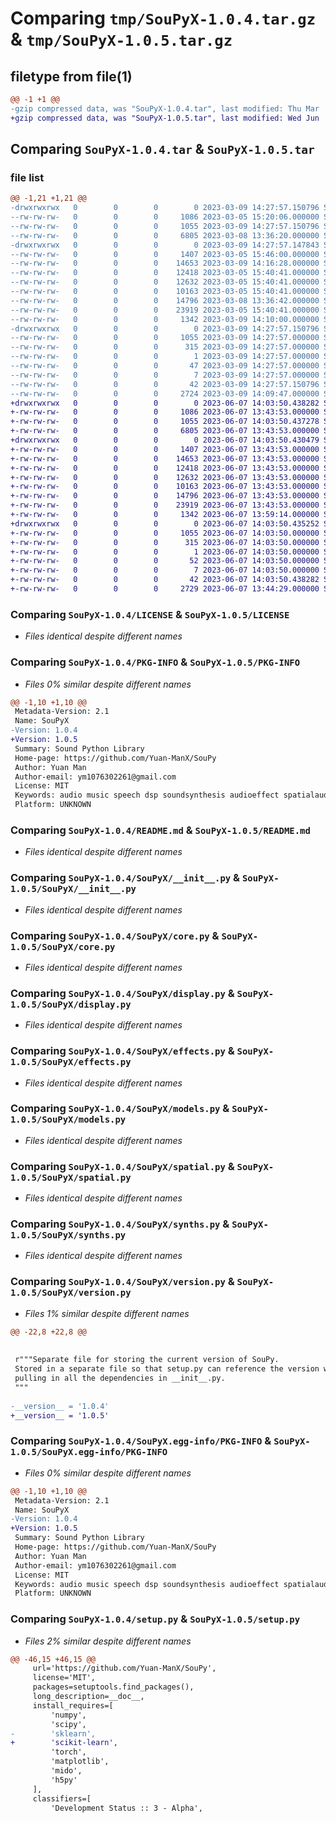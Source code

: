 # Comparing `tmp/SouPyX-1.0.4.tar.gz` & `tmp/SouPyX-1.0.5.tar.gz`

## filetype from file(1)

```diff
@@ -1 +1 @@
-gzip compressed data, was "SouPyX-1.0.4.tar", last modified: Thu Mar  9 14:27:57 2023, max compression
+gzip compressed data, was "SouPyX-1.0.5.tar", last modified: Wed Jun  7 14:03:50 2023, max compression
```

## Comparing `SouPyX-1.0.4.tar` & `SouPyX-1.0.5.tar`

### file list

```diff
@@ -1,21 +1,21 @@
-drwxrwxrwx   0        0        0        0 2023-03-09 14:27:57.150796 SouPyX-1.0.4/
--rw-rw-rw-   0        0        0     1086 2023-03-05 15:20:06.000000 SouPyX-1.0.4/LICENSE
--rw-rw-rw-   0        0        0     1055 2023-03-09 14:27:57.150796 SouPyX-1.0.4/PKG-INFO
--rw-rw-rw-   0        0        0     6805 2023-03-08 13:36:20.000000 SouPyX-1.0.4/README.md
-drwxrwxrwx   0        0        0        0 2023-03-09 14:27:57.147843 SouPyX-1.0.4/SouPyX/
--rw-rw-rw-   0        0        0     1407 2023-03-05 15:46:00.000000 SouPyX-1.0.4/SouPyX/__init__.py
--rw-rw-rw-   0        0        0    14653 2023-03-09 14:16:28.000000 SouPyX-1.0.4/SouPyX/core.py
--rw-rw-rw-   0        0        0    12418 2023-03-05 15:40:41.000000 SouPyX-1.0.4/SouPyX/display.py
--rw-rw-rw-   0        0        0    12632 2023-03-05 15:40:41.000000 SouPyX-1.0.4/SouPyX/effects.py
--rw-rw-rw-   0        0        0    10163 2023-03-05 15:40:41.000000 SouPyX-1.0.4/SouPyX/models.py
--rw-rw-rw-   0        0        0    14796 2023-03-08 13:36:42.000000 SouPyX-1.0.4/SouPyX/spatial.py
--rw-rw-rw-   0        0        0    23919 2023-03-05 15:40:41.000000 SouPyX-1.0.4/SouPyX/synths.py
--rw-rw-rw-   0        0        0     1342 2023-03-09 14:10:00.000000 SouPyX-1.0.4/SouPyX/version.py
-drwxrwxrwx   0        0        0        0 2023-03-09 14:27:57.150796 SouPyX-1.0.4/SouPyX.egg-info/
--rw-rw-rw-   0        0        0     1055 2023-03-09 14:27:57.000000 SouPyX-1.0.4/SouPyX.egg-info/PKG-INFO
--rw-rw-rw-   0        0        0      315 2023-03-09 14:27:57.000000 SouPyX-1.0.4/SouPyX.egg-info/SOURCES.txt
--rw-rw-rw-   0        0        0        1 2023-03-09 14:27:57.000000 SouPyX-1.0.4/SouPyX.egg-info/dependency_links.txt
--rw-rw-rw-   0        0        0       47 2023-03-09 14:27:57.000000 SouPyX-1.0.4/SouPyX.egg-info/requires.txt
--rw-rw-rw-   0        0        0        7 2023-03-09 14:27:57.000000 SouPyX-1.0.4/SouPyX.egg-info/top_level.txt
--rw-rw-rw-   0        0        0       42 2023-03-09 14:27:57.150796 SouPyX-1.0.4/setup.cfg
--rw-rw-rw-   0        0        0     2724 2023-03-09 14:09:47.000000 SouPyX-1.0.4/setup.py
+drwxrwxrwx   0        0        0        0 2023-06-07 14:03:50.438282 SouPyX-1.0.5/
+-rw-rw-rw-   0        0        0     1086 2023-06-07 13:43:53.000000 SouPyX-1.0.5/LICENSE
+-rw-rw-rw-   0        0        0     1055 2023-06-07 14:03:50.437278 SouPyX-1.0.5/PKG-INFO
+-rw-rw-rw-   0        0        0     6805 2023-06-07 13:43:53.000000 SouPyX-1.0.5/README.md
+drwxrwxrwx   0        0        0        0 2023-06-07 14:03:50.430479 SouPyX-1.0.5/SouPyX/
+-rw-rw-rw-   0        0        0     1407 2023-06-07 13:43:53.000000 SouPyX-1.0.5/SouPyX/__init__.py
+-rw-rw-rw-   0        0        0    14653 2023-06-07 13:43:53.000000 SouPyX-1.0.5/SouPyX/core.py
+-rw-rw-rw-   0        0        0    12418 2023-06-07 13:43:53.000000 SouPyX-1.0.5/SouPyX/display.py
+-rw-rw-rw-   0        0        0    12632 2023-06-07 13:43:53.000000 SouPyX-1.0.5/SouPyX/effects.py
+-rw-rw-rw-   0        0        0    10163 2023-06-07 13:43:53.000000 SouPyX-1.0.5/SouPyX/models.py
+-rw-rw-rw-   0        0        0    14796 2023-06-07 13:43:53.000000 SouPyX-1.0.5/SouPyX/spatial.py
+-rw-rw-rw-   0        0        0    23919 2023-06-07 13:43:53.000000 SouPyX-1.0.5/SouPyX/synths.py
+-rw-rw-rw-   0        0        0     1342 2023-06-07 13:59:14.000000 SouPyX-1.0.5/SouPyX/version.py
+drwxrwxrwx   0        0        0        0 2023-06-07 14:03:50.435252 SouPyX-1.0.5/SouPyX.egg-info/
+-rw-rw-rw-   0        0        0     1055 2023-06-07 14:03:50.000000 SouPyX-1.0.5/SouPyX.egg-info/PKG-INFO
+-rw-rw-rw-   0        0        0      315 2023-06-07 14:03:50.000000 SouPyX-1.0.5/SouPyX.egg-info/SOURCES.txt
+-rw-rw-rw-   0        0        0        1 2023-06-07 14:03:50.000000 SouPyX-1.0.5/SouPyX.egg-info/dependency_links.txt
+-rw-rw-rw-   0        0        0       52 2023-06-07 14:03:50.000000 SouPyX-1.0.5/SouPyX.egg-info/requires.txt
+-rw-rw-rw-   0        0        0        7 2023-06-07 14:03:50.000000 SouPyX-1.0.5/SouPyX.egg-info/top_level.txt
+-rw-rw-rw-   0        0        0       42 2023-06-07 14:03:50.438282 SouPyX-1.0.5/setup.cfg
+-rw-rw-rw-   0        0        0     2729 2023-06-07 13:44:29.000000 SouPyX-1.0.5/setup.py
```

### Comparing `SouPyX-1.0.4/LICENSE` & `SouPyX-1.0.5/LICENSE`

 * *Files identical despite different names*

### Comparing `SouPyX-1.0.4/PKG-INFO` & `SouPyX-1.0.5/PKG-INFO`

 * *Files 0% similar despite different names*

```diff
@@ -1,10 +1,10 @@
 Metadata-Version: 2.1
 Name: SouPyX
-Version: 1.0.4
+Version: 1.0.5
 Summary: Sound Python Library
 Home-page: https://github.com/Yuan-ManX/SouPy
 Author: Yuan Man
 Author-email: ym1076302261@gmail.com
 License: MIT
 Keywords: audio music speech dsp soundsynthesis audioeffect spatialaudio signalprocessing machinelearning deeplearning
 Platform: UNKNOWN
```

### Comparing `SouPyX-1.0.4/README.md` & `SouPyX-1.0.5/README.md`

 * *Files identical despite different names*

### Comparing `SouPyX-1.0.4/SouPyX/__init__.py` & `SouPyX-1.0.5/SouPyX/__init__.py`

 * *Files identical despite different names*

### Comparing `SouPyX-1.0.4/SouPyX/core.py` & `SouPyX-1.0.5/SouPyX/core.py`

 * *Files identical despite different names*

### Comparing `SouPyX-1.0.4/SouPyX/display.py` & `SouPyX-1.0.5/SouPyX/display.py`

 * *Files identical despite different names*

### Comparing `SouPyX-1.0.4/SouPyX/effects.py` & `SouPyX-1.0.5/SouPyX/effects.py`

 * *Files identical despite different names*

### Comparing `SouPyX-1.0.4/SouPyX/models.py` & `SouPyX-1.0.5/SouPyX/models.py`

 * *Files identical despite different names*

### Comparing `SouPyX-1.0.4/SouPyX/spatial.py` & `SouPyX-1.0.5/SouPyX/spatial.py`

 * *Files identical despite different names*

### Comparing `SouPyX-1.0.4/SouPyX/synths.py` & `SouPyX-1.0.5/SouPyX/synths.py`

 * *Files identical despite different names*

### Comparing `SouPyX-1.0.4/SouPyX/version.py` & `SouPyX-1.0.5/SouPyX/version.py`

 * *Files 1% similar despite different names*

```diff
@@ -22,8 +22,8 @@
 
 
 r"""Separate file for storing the current version of SouPy.
 Stored in a separate file so that setup.py can reference the version without
 pulling in all the dependencies in __init__.py.
 """
 
-__version__ = '1.0.4'
+__version__ = '1.0.5'
```

### Comparing `SouPyX-1.0.4/SouPyX.egg-info/PKG-INFO` & `SouPyX-1.0.5/SouPyX.egg-info/PKG-INFO`

 * *Files 0% similar despite different names*

```diff
@@ -1,10 +1,10 @@
 Metadata-Version: 2.1
 Name: SouPyX
-Version: 1.0.4
+Version: 1.0.5
 Summary: Sound Python Library
 Home-page: https://github.com/Yuan-ManX/SouPy
 Author: Yuan Man
 Author-email: ym1076302261@gmail.com
 License: MIT
 Keywords: audio music speech dsp soundsynthesis audioeffect spatialaudio signalprocessing machinelearning deeplearning
 Platform: UNKNOWN
```

### Comparing `SouPyX-1.0.4/setup.py` & `SouPyX-1.0.5/setup.py`

 * *Files 2% similar despite different names*

```diff
@@ -46,15 +46,15 @@
     url='https://github.com/Yuan-ManX/SouPy',
     license='MIT',
     packages=setuptools.find_packages(),
     long_description=__doc__,
     install_requires=[
         'numpy',
         'scipy',
-        'sklearn',
+        'scikit-learn',
         'torch',
         'matplotlib',
         'mido',
         'h5py'
     ],
     classifiers=[
         'Development Status :: 3 - Alpha',
```

